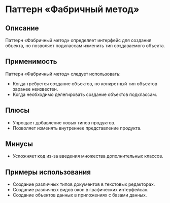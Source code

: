# Паттерн «Фабричный метод»

## Описание

Паттерн «Фабричный метод» определяет интерфейс для создания объекта, но позволяет подклассам изменить тип создаваемого объекта.

## Применимость

Паттерн «Фабричный метод» следует использовать:
- Когда требуется создание объектов, но конкретный тип объектов заранее неизвестен.
- Когда необходимо делегировать создание объектов подклассам.

## Плюсы

- Упрощает добавление новых типов продуктов.
- Позволяет изменять внутреннее представление продукта.

## Минусы

- Усложняет код из-за введения множества дополнительных классов.

## Примеры использования

- Создание различных типов документов в текстовых редакторах.
- Создание различных видов окон в графических интерфейсах.
- Создание объектов данных в приложениях с базами данных.

